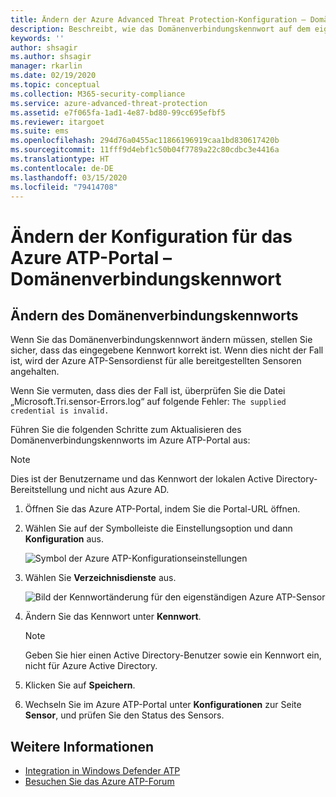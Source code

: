 ```yaml
---
title: Ändern der Azure Advanced Threat Protection-Konfiguration – Domänenverbindungskennwort
description: Beschreibt, wie das Domänenverbindungskennwort auf dem eigenständigen Azure ATP-Sensor geändert wird.
keywords: ''
author: shsagir
ms.author: shsagir
manager: rkarlin
ms.date: 02/19/2020
ms.topic: conceptual
ms.collection: M365-security-compliance
ms.service: azure-advanced-threat-protection
ms.assetid: e7f065fa-1ad1-4e87-bd80-99cc695efbf5
ms.reviewer: itargoet
ms.suite: ems
ms.openlocfilehash: 294d76a0455ac11866196919caa1bd830617420b
ms.sourcegitcommit: 11fff9d4ebf1c50b04f7789a22c80cdbc3e4416a
ms.translationtype: HT
ms.contentlocale: de-DE
ms.lasthandoff: 03/15/2020
ms.locfileid: "79414708"
---
```

# <a name="change-azure-atp-portal-configuration---domain-connectivity-password"></a>Ändern der Konfiguration für das Azure ATP-Portal – Domänenverbindungskennwort

## <a name="change-the-domain-connectivity-password"></a>Ändern des Domänenverbindungskennworts

Wenn Sie das Domänenverbindungskennwort ändern müssen, stellen Sie sicher, dass das eingegebene Kennwort korrekt ist. Wenn dies nicht der Fall ist, wird der Azure ATP-Sensordienst für alle bereitgestellten Sensoren angehalten.

Wenn Sie vermuten, dass dies der Fall ist, überprüfen Sie die Datei „Microsoft.Tri.sensor-Errors.log“ auf folgende Fehler: `The supplied credential is invalid.`

Führen Sie die folgenden Schritte zum Aktualisieren des Domänenverbindungskennworts im Azure ATP-Portal aus:

> [!NOTE]
> Dies ist der Benutzername und das Kennwort der lokalen Active Directory-Bereitstellung und nicht aus Azure AD.

1. Öffnen Sie das Azure ATP-Portal, indem Sie die Portal-URL öffnen.

1. Wählen Sie auf der Symbolleiste die Einstellungsoption und dann **Konfiguration** aus.

    ![Symbol der Azure ATP-Konfigurationseinstellungen](media/atp-config-menu.png)

1. Wählen Sie **Verzeichnisdienste** aus.

    ![Bild der Kennwortänderung für den eigenständigen Azure ATP-Sensor](media/directory-services.png)

1. Ändern Sie das Kennwort unter **Kennwort**.

    > [!NOTE]
    > Geben Sie hier einen Active Directory-Benutzer sowie ein Kennwort ein, nicht für Azure Active Directory.

1. Klicken Sie auf **Speichern**.

1. Wechseln Sie im Azure ATP-Portal unter **Konfigurationen** zur Seite **Sensor**, und prüfen Sie den Status des Sensors.

## <a name="see-also"></a>Weitere Informationen

- [Integration in Windows Defender ATP](integrate-wd-atp.md)
- [Besuchen Sie das Azure ATP-Forum](https://aka.ms/azureatpcommunity)
